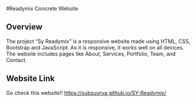 #Readymix Concrete Website

## Overview

The project “Sy Readymix” is a responsive website made using HTML, CSS, Bootstrap and JavaScript. As it is responsive, it works well on all devices. The website includes pages like About, Services, Portfolio, Team, and Contact.

## Website Link

Go check this website!!
https://subsuurya.github.io/SY-Readymix/

